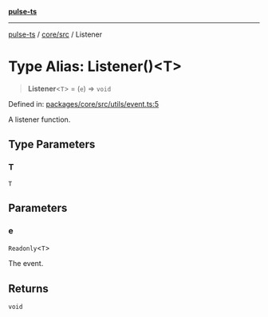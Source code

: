 [**pulse-ts**](../../../README.md)

***

[pulse-ts](../../../README.md) / [core/src](../README.md) / Listener

# Type Alias: Listener()\<T\>

> **Listener**\<`T`\> = (`e`) => `void`

Defined in: [packages/core/src/utils/event.ts:5](https://github.com/jlehett/pulse-ts/blob/b287bc18de1bbb78a8cc43f602a646e458610bc3/packages/core/src/utils/event.ts#L5)

A listener function.

## Type Parameters

### T

`T`

## Parameters

### e

`Readonly`\<`T`\>

The event.

## Returns

`void`
